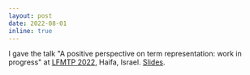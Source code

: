 ```yaml
---
layout: post
date: 2022-08-01
inline: true
---
```


I gave the talk "A positive perspective on term representation: work in progress" at [LFMTP 2022](https://lfmtp.org/workshops/2022/), Haifa, Israel. [Slides](assets/pdf/LFMTP2022.pdf).

